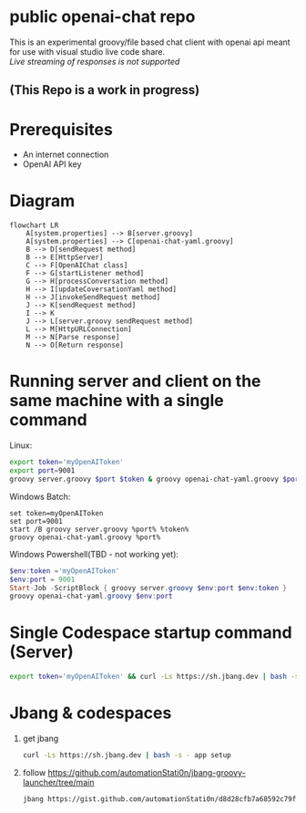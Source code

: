 # public openai-chat repo
This is an experimental groovy/file based chat client with openai api meant for use with visual studio live code share.  
*Live streaming of responses is not supported*

## (This Repo is a work in progress)

# Prerequisites
- An internet connection
- OpenAI API key

# Diagram
```mermaid
flowchart LR
    A[system.properties] --> B[server.groovy]
    A[system.properties] --> C[openai-chat-yaml.groovy]
    B --> D[sendRequest method]
    B --> E[HttpServer]
    C --> F[OpenAIChat class]
    F --> G[startListener method]
    G --> H[processConversation method]
    H --> I[updateCoversationYaml method]
    H --> J[invokeSendRequest method]
    J --> K[sendRequest method]
    I --> K
    J --> L[server.groovy sendRequest method]
    L --> M[HttpURLConnection]
    M --> N[Parse response]
    N --> O[Return response]
```

# Running server and client on the same machine with a single command
Linux:
```bash
export token='myOpenAIToken'
export port=9001
groovy server.groovy $port $token & groovy openai-chat-yaml.groovy $port
```
Windows Batch:  
```batch
set token=myOpenAIToken
set port=9001
start /B groovy server.groovy %port% %token%
groovy openai-chat-yaml.groovy %port%
```
Windows Powershell(TBD - not working yet):  
```powershell
$env:token ='myOpenAIToken'
$env:port = 9001
Start-Job -ScriptBlock { groovy server.groovy $env:port $env:token }
groovy openai-chat-yaml.groovy $env:port
```
# Single Codespace startup command (Server)
```bash
export token='myOpenAIToken' && curl -Ls https://sh.jbang.dev | bash -s - app setup && source ~/.bashrc && git clone https://github.com/automationStati0n/openai-groovy-yaml-chat && cd openai-groovy-yaml-chat && jbang jbang_main_v2_JAVA11.java server.groovy $port $token
```

# Jbang & codespaces
1. get jbang  
   ```bash
   curl -Ls https://sh.jbang.dev | bash -s - app setup
   ```
2. follow https://github.com/automationStati0n/jbang-groovy-launcher/tree/main  
   ```bash
   jbang https://gist.github.com/automationStati0n/d8d28cfb7a68592c79fd052419597e04 openai-chat-yaml.groovy $token
   ```
